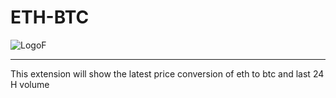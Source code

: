 # ETH-BTC
![LogoF](https://user-images.githubusercontent.com/91677627/219561083-4c5cf944-77eb-4fd8-ac94-c51b0f574961.png)
<hr>
This extension will show the latest price conversion of eth to btc and last 24 H volume 
